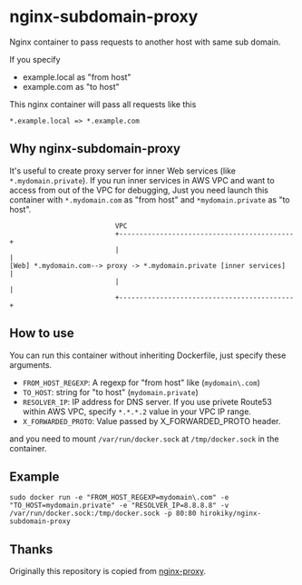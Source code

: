 # nginx-subdomain-proxy

Nginx container to pass requests to another host with same sub domain.

If you specify

* example.local as "from host"
* example.com as "to host"

This nginx container will pass all requests like this

```
*.example.local => *.example.com
```

## Why nginx-subdomain-proxy

It's useful to create proxy server for inner Web services (like `*.mydomain.private`).
If you run inner services in AWS VPC and want to access from out of the VPC for debugging,
Just you need launch this container with `*.mydomain.com` as "from host" and `*mydomain.private` as "to host".

```
                          VPC
                          +-------------------------------------------+
                          |                                           |
[Web] *.mydomain.com--> proxy -> *.mydomain.private [inner services]  |
                          |                                           |
                          +-------------------------------------------+

```

## How to use

You can run this container without inheriting Dockerfile, just specify these arguments.

* `FROM_HOST_REGEXP`: A regexp for "from host" like (`mydomain\.com`)
* `TO_HOST`: string for "to host" (`mydomain.private`)
* `RESOLVER_IP`: IP address for DNS server. If you use privete Route53 within AWS VPC, specify `*.*.*.2` value in your VPC IP range.
* `X_FORWARDED_PROTO`: Value passed by X_FORWARDED_PROTO header.

and you need to mount `/var/run/docker.sock` at `/tmp/docker.sock` in the container.

## Example

```
sudo docker run -e "FROM_HOST_REGEXP=mydomain\.com" -e "TO_HOST=mydomain.private" -e "RESOLVER_IP=8.8.8.8" -v /var/run/docker.sock:/tmp/docker.sock -p 80:80 hirokiky/nginx-subdomain-proxy
```

## Thanks

Originally this repository is copied from [nginx-proxy](https://github.com/jwilder/nginx-proxy).
